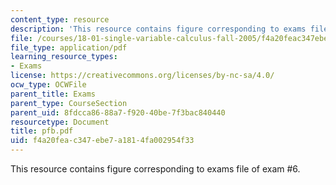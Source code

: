 ```yaml
---
content_type: resource
description: 'This resource contains figure corresponding to exams file of exam #6.'
file: /courses/18-01-single-variable-calculus-fall-2005/f4a20feac347ebe7a1814fa002954f33_pfb.pdf
file_type: application/pdf
learning_resource_types:
- Exams
license: https://creativecommons.org/licenses/by-nc-sa/4.0/
ocw_type: OCWFile
parent_title: Exams
parent_type: CourseSection
parent_uid: 8fdcca86-88a7-f920-40be-7f3bac840440
resourcetype: Document
title: pfb.pdf
uid: f4a20fea-c347-ebe7-a181-4fa002954f33
---
```

This resource contains figure corresponding to exams file of exam #6.